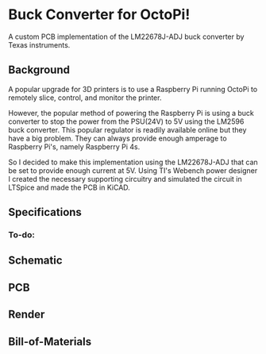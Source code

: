 # Buck Converter for OctoPi! 
A custom PCB implementation of the LM22678J-ADJ buck converter by Texas instruments. 

## Background
A popular upgrade for 3D printers is to use a Raspberry Pi running OctoPi 
to remotely slice, control, and monitor the printer. 

However, the popular method of powering the Raspberry Pi is using a buck converter
to stop the power from the PSU(24V) to 5V using the LM2596 buck converter. 
This popular regulator is readily available online but they have a big problem. 
They can always provide enough amperage to Raspberry Pi's, namely Raspberry Pi 4s. 

So I decided to make this implementation using the LM22678J-ADJ that can be set
to provide enough current at 5V. Using TI's Webench power designer I created the 
necessary supporting circuitry and simulated the circuit in LTSpice and made the PCB
in KiCAD. 

## Specifications

### To-do:

## Schematic

## PCB

## Render

## Bill-of-Materials